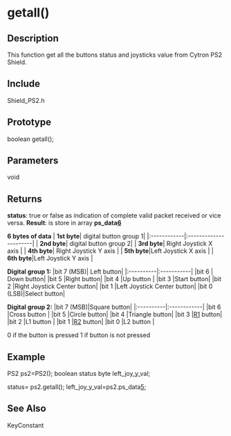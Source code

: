 # getall() #

## Description ##
This function get all the buttons status and joysticks value from Cytron PS2 Shield.


## Include ##
Shield\_PS2.h


## Prototype ##
boolean getall();


## Parameters ##
void


## Returns ##
**status**: true or false as indication of complete valid packet received or vice versa.
**Result**: is store in array **ps\_data[6](6.md)**

**6 bytes of data**
| **1st byte**| digital button group 1|
|:------------|:----------------------|
| **2nd byte**| digital button group 2|
| **3rd byte**| Right Joystick X axis |
| **4th byte**| Right Joystick Y axis |
| **5th byte**|Left Joystick X axis   |
| **6th byte**|Left Joystick Y axis   |

**Digital group 1:**
|bit 7 (MSB)| Left button|
|:----------|:-----------|
|bit 6      | Down button|
|bit 5      |Right button|
|bit 4      |Up button   |
|bit 3      |Start button|
|bit 2      |Right Joystick Center button|
|bit 1      |Left Joystick Center button|
|bit 0 (LSB)|Select button|

**Digital group 2:**
|bit 7 (MSB)|Square button|
|:----------|:------------|
|bit 6      |Cross button |
|bit 5      |Circle button|
|bit 4      |Triangle button|
|bit 3      |[R1](https://code.google.com/p/cytron-ps2-shield/source/detail?r=1) button|
|bit 2      |L1 button    |
|bit 1      |[R2](https://code.google.com/p/cytron-ps2-shield/source/detail?r=2)  button|
|bit 0      |L2 button    |

0 if the button is pressed
1 if button is not pressed




## Example ##
PS2 ps2=PS2();
boolean status
byte left\_joy\_y\_val;

status= ps2.getall();
left\_joy\_y\_val=ps2.ps\_data[5](5.md);






## See Also ##

KeyConstant